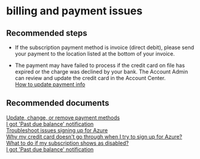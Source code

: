 <properties
	pageTitle="billing and payment issues"
	description="billing and payment issues"
	service="azure-billing"
	resource="billing"
	authors="kasparks"
	displayOrder=""
	selfHelpType="generic"
	supportTopicIds="32454856"
	resourceTags=""
	productPesIds="15659"
	cloudEnvironments="public"
/>

# billing and payment issues

## **Recommended steps**

* If the subscription payment method is invoice (direct debit), please send your payment to the location listed at the bottom of your invoice.

* The payment may have failed to process if the credit card on file has expired or the charge was declined by your bank. The Account Admin can review and update the credit card in the Account Center.<br>
[How to update payment info](https://docs.microsoft.com/azure/billing/billing-how-to-change-credit-card)

## **Recommended documents**
[Update, change, or remove payment methods](https://docs.microsoft.com/azure/billing/billing-how-to-change-credit-card)<br>
[I got 'Past due balance' notification](https://docs.microsoft.com/azure/billing/billing-azure-subscription-past-due-balance/)<br>
[Troubleshoot issues signing up for Azure](https://docs.microsoft.com/azure/billing/billing-troubleshoot-azure-sign-up-issues/)<br>
[Why my credit card doesn't go through when I try to sign up for Azure?](https://docs.microsoft.com/azure/billing/billing-credit-card-fails-during-azure-sign-up/)<br>
[What to do if my subscription shows as disabled?](https://docs.microsoft.com/azure/billing/billing-subscription-become-disable/)<br>
[I got 'Past due balance' notification](https://docs.microsoft.com/azure/billing/billing-azure-subscription-past-due-balance/)<br>
